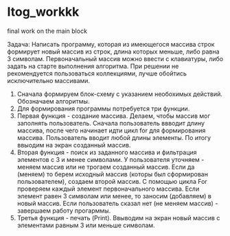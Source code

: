 # Itog_workkk
final work on the main block

Задача: Написать программу, которая из имеющегося массива строк формирует новый массив из строк, длина которых меньше, либо равна 3 символам. Первоначальный массив можно ввести с клавиатуры, либо задать на старте выполнения алгоритма. При решении не рекомендуется пользоваться коллекциями, лучше обойтись исключительно массивами.

1. Сначала формируем блок-схему с указанием необохимых действий. Обозначаем алгоритмы.
2. Для формирования программы потребуется три функции.
3. Первая функция - создание массива. Делаем, чтобы массив мог заполнять пользователь. Сначала пользователь ввводит длину массива, после чего начинает идти цикл for для формирования массива. Пользователь вводит любой длины элементы. По итогу ввыодим на экран созданный массив.
4. Вторая функция - поиск из заданного массива и фильтрация элементов с 3 и менее символами. У пользователя уточняем - меняем массив или не трогаем созданный массив. Если да (меняем) то  берем исходный массив (которы был сформирован пользователем), создаем второй массив. С помощью цикла For проверяем каждый элемент первоначального массива. Если элемент равен 3 символам или менее, то заносим (добавляем) в новый массив. Если пользователь сказал нет (не меняем массив) - завершаем работу прогарммы. 
5. Третья функция - печать (Print). Ввыводим на экран новый массив с элементами равным 3 или меньше символам. 
